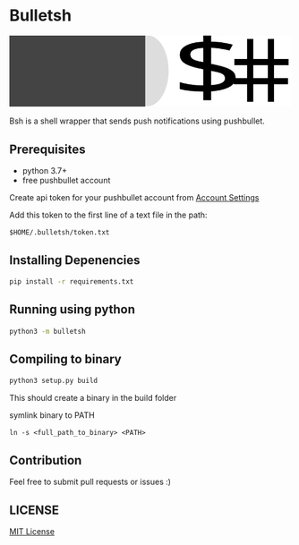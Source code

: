# Bulletsh
![img](img/bulletsh.svg)

Bsh is a shell wrapper that sends push notifications using pushbullet.

## Prerequisites
- python 3.7+
- free pushbullet account

Create api token for your pushbullet account from [Account Settings](https://www.pushbullet.com/#settings/account)

Add this token to the first line of a text file in the path:
```
$HOME/.bulletsh/token.txt
```

## Installing Depenencies
```bash
pip install -r requirements.txt
```

## Running using python
```bash
python3 -m bulletsh
```

## Compiling to binary
```bash
python3 setup.py build
```

This should create a binary in the build folder

symlink binary to PATH

```
ln -s <full_path_to_binary> <PATH>
```

## Contribution
Feel free to submit pull requests or issues :)

## LICENSE
[MIT License](./LINCENSE)

